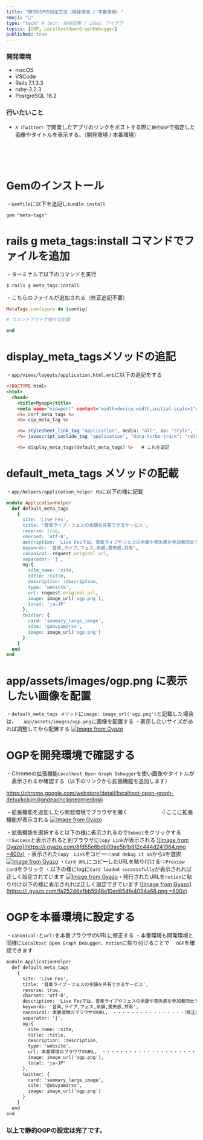 ```yaml
---
title: "静的OGPの設定方法（開発環境 / 本番環境）"
emoji: "📘"
type: "tech" # tech: 技術記事 / idea: アイデア
topics: [OGP, LocalhostOpenGraphDebugger]
published: true
---
```

### 開発環境
- macOS
- VSCode
- Rails 7.1.3.3
- ruby-3.2.3
- PostgreSQL 16.2

### 行いたいこと
- `X（Twitter）`で開発したアプリのリンクをポストする際に`静的OGP`で指定した画像やタイトルを表示する。（開発環境 / 本番環境）
<br>
<br>
<br>

# Gemのインストール
・`Gemfile`に以下を追記し`bundle install`
```rb:Gemfile
gem "meta-tags"
```
# rails g meta_tags:install コマンドでファイルを追加
・ターミナルで以下のコマンドを実行
```js:ターミナル
$ rails g meta_tags:install
```
・こちらのファイルが追加される（修正追記不要）
```js:config/initializers/meta_tags.rb
MetaTags.configure do |config|

# コメントアウトで様々な記載

end
```

# display_meta_tagsメソッドの追記
・`app/views/layouts/application.html.erb`に以下の追記をする
```rb:app/views/layouts/application.html.erb
<!DOCTYPE html>
<html>
  <head>
    <title>Myapp</title>
    <meta name="viewport" content="width=device-width,initial-scale=1">
    <%= csrf_meta_tags %>
    <%= csp_meta_tag %>

    <%= stylesheet_link_tag "application", media: "all", as: "style", "data-turbo-track": "reload" %>
    <%= javascript_include_tag "application", "data-turbo-track": "reload", type: "module" %>

    <%= display_meta_tags(default_meta_tags) %>   # これを追記
```

# default_meta_tags メソッドの記載
・`app/helpers/application_helper.rb`に以下の様に記載
```rb:app/helpers/application_helper.rb
module ApplicationHelper
  def default_meta_tags
    {
      site: 'Live Fes',
      title: '音楽ライブ・フェスの余韻を共有できるサービス',
      reverse: true,
      charset: 'utf-8',
      description: 'Live Fesでは、音楽ライブやフェスの余韻や喪失感を参加者同士で共通し、感想や思い出を語り合うことができます。',
      keywords: '音楽,ライブ,フェス,余韻,喪失感,共有',
      canonical: request.original_url,
      separator: '|',
      og:{
        site_name: :site,
        title: :title,
        description: :description,
        type: 'website',
        url: request.original_url,
        image: image_url('ogp.png'),
        local: 'ja-JP'
      },
      twitter: {
        card: 'summary_large_image',
        site: '@obvyamdrss',
        image: image_url('ogp.png')
      }
    }
  end
end
```

# app/assets/images/ogp.png に表示したい画像を配置
・`default_meta_tags メソッド`に`image: image_url('ogp.png')`と記載した場合は、
　`app/assets/images/ogp.png`に画像を配置する
・表示したいサイズがあれば調整してから配置する
[![Image from Gyazo](https://i.gyazo.com/8cf110b049d4f95993bc0af64a1ef627.png)](https://gyazo.com/8cf110b049d4f95993bc0af64a1ef627)


# OGPを開発環境で確認する
・Chromeの拡張機能`Localhost Open Graph Debugger`を使い画像やタイトルが
　表示されるか確認する（以下のリンクから拡張機能を追加します）

https://chrome.google.com/webstore/detail/localhost-open-graph-debu/kckjjmiilgndeaohcljonedmledlnkij

・拡張機能を追加したら開発環境でブラウザを開く　　　　　　 ⇩ここに拡張機能が表示される
[![Image from Gyazo](https://i.gyazo.com/f66d7d9a10f9863d0fb01bb9f57823ff.png)](https://gyazo.com/f66d7d9a10f9863d0fb01bb9f57823ff)

・拡張機能を選択すると以下の様に表示されるので`Submit`をクリックする
 ⇨`Success`と表示されると別ブラウザに`Copy Link`が表示される
[![Image from Gyazo](https://i.gyazo.com/8fd55e6bdb09ae5b1b812c444d241964.png =400x)](https://gyazo.com/8fd55e6bdb09ae5b1b812c444d241964)
・表示された`Copy  Link`をコピー⇨`and debug it on`から`X`を選択
[![Image from Gyazo](https://i.gyazo.com/c1ad4f9fa8a14f05fcaf14943f6278a6.png)](https://gyazo.com/c1ad4f9fa8a14f05fcaf14943f6278a6)
・`Card URL`にコピーしたURLを貼り付ける⇨`Preview Card`をクリック
・以下の様にlogに`Card loaded successfully`が表示されれば正しく設定されています
[![Image from Gyazo](https://i.gyazo.com/7146278c575e44963155f9dc07266ad5.png)](https://gyazo.com/7146278c575e44963155f9dc07266ad5)・発行されたURLを`notion`に貼り付け以下の様に表示されれば正しく設定できています
[![Image from Gyazo](https://i.gyazo.com/fa25246efbb5946e10ed854fe4094a66.png =800x)](https://gyazo.com/fa25246efbb5946e10ed854fe4094a66)

# OGPを本番環境に設定する
・`canonical:`と`url:`を本番ブラウザのURLに修正する
・本番環境も開発環境と同様に`Localhost Open Graph Debugger`、`notion`に貼り付けることで
　`OGP`を確認できます
```rb:app/views/layouts/application.html.erb
module ApplicationHelper
  def default_meta_tags
    {
      site: 'Live Fes',
      title: '音楽ライブ・フェスの余韻を共有できるサービス',
      reverse: true,
      charset: 'utf-8',
      description: 'Live Fesでは、音楽ライブやフェスの余韻や喪失感を参加者同士で共通し、感想や思い出を語り合うことができます。',
      keywords: '音楽,ライブ,フェス,余韻,喪失感,共有',
      canonical: 本番環境のブラウザのURL,　・・・・・・・・・・・・・・・・（修正）
      separator: '|',
      og:{
        site_name: :site,
        title: :title,
        description: :description,
        type: 'website',
        url: 本番環境のブラウザのURL,　・・・・・・・・・・・・・・・・・・・・・（修正）
        image: image_url('ogp.png'),
        local: 'ja-JP'
      },
      twitter: {
        card: 'summary_large_image',
        site: '@obvyamdrss',
        image: image_url('ogp.png')
      }
    }
  end
end
```

### 以上で静的OGPの設定は完了です。